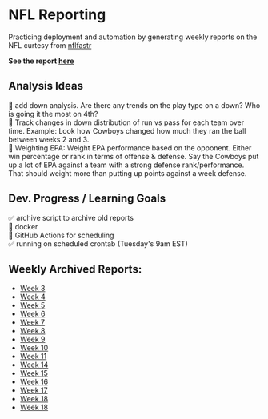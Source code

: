# NFL Reporting

Practicing deployment and automation by generating weekly reports on 
the NFL curtesy from [nflfastr](https://www.nflfastr.com/)

**See the report [here](NFL-Report.md)**


Analysis Ideas
---
🔲 add down analysis. Are there any trends on the play type on a down? Who is going it the most on 4th?     
🔲 Track changes in down distribution of run vs pass for each team over time. Example: Look how Cowboys changed how much they ran the ball between weeks 2 and 3.   
🔲 Weighting EPA: Weight EPA performance based on the opponent. Either win percentage or rank in terms of offense & defense. Say the Cowboys put up a lot of EPA against a team with a strong defense rank/performance. That should weight more than putting up points against a week defense.   


Dev. Progress / Learning Goals
---  
:white_check_mark: archive script to archive old reports      
:black_square_button: docker     
🔸 GitHub Actions for scheduling  
✅ running on scheduled crontab (Tuesday's 9am EST)

Weekly Archived Reports:
---
* [Week 3](archive/Week3/NFL-Report.md)
* [Week 4](archive/Week4/NFL-Report.md)
* [Week 5](archive/Week5/NFL-Report.md)  
* [Week 6](archive/Week6/NFL-Report.md)  
* [Week 7](archive/Week7/NFL-Report.md)  
* [Week 8](archive/Week8/NFL-Report.md)  
* [Week 9](archive/Week9/NFL-Report.md)  
* [Week 10](archive/Week10/NFL-Report.md)  
* [Week 11](archive/Week11/NFL-Report.md)  
* [Week 14](archive/Week14/NFL-Report.md)  
* [Week 15](archive/Week15/NFL-Report.md)  
* [Week 16](archive/Week16/NFL-Report.md)  
* [Week 17](archive/Week17/NFL-Report.md)  
* [Week 18](archive/Week18/NFL-Report.md)  
* [Week 18](archive/Week18/NFL-Report.md)  
